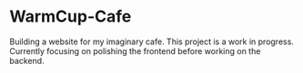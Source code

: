 # WarmCup-Cafe
Building a website for my imaginary cafe. 
This project is a work in progress. Currently focusing on polishing the frontend before working on the backend. 
